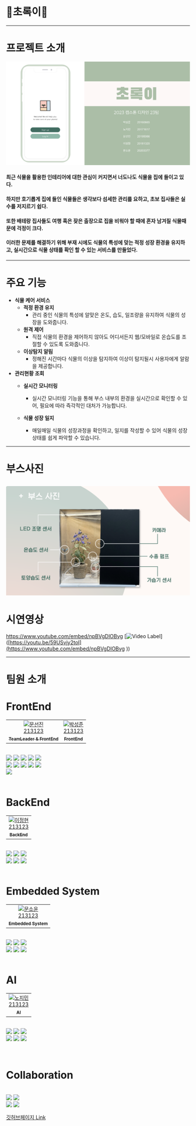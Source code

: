 # 🌿초록이🌿
---
# 프로젝트 소개
  ![img](./images/image1.png)
  #### 최근 식물을 활용한 인테리어에 대한 관심이 커지면서 너도나도 식물을 집에 들이고 있다. </br>
  #### 하지만 호기롭게 집에 들인 식물들은 생각보다 섬세한 관리를 요하고, 초보 집사들은 실수를 저지르기 쉽다. </br>
  #### 또한 배테랑 집사들도 여행 혹은 잦은 출장으로 집을 비워야 할 때에 혼자 남겨질 식물때문에 걱정이 크다. </br>
  #### 이러한 문제를 해결하기 위해 부재 시에도 식물의 특성에 맞는 적정 성장 환경을 유지하고, 실시간으로 식물 상태를 확인 할 수 있는 서비스를 만들었다. 

---
# 주요 기능
  - **식물 케어 서비스**
    - **적정 환경 유지**
      - 관리 중인 식물의 특성에 알맞은 온도, 습도, 일조량을 유지하여 식물의 성장을 도와줍니다.
    - **원격 제어**
      - 직접 식물의 환경을 제어하지 않아도 어디서든지 웹/모바일로 온습도를 조절할 수 있도록 도와줍니다.
    - **이상탐지 알림**
      - 정해진 시간마다 식물의 이상을 탐지하여 이상이 탐지될시 사용자에게 알람을 제공합니다.
  - **관리현황 조회**
    - **실시간 모니터링**
      - 실시간 모니터링 기능을 통해 부스 내부의 환경을 실시간으로 확인할 수 있어, 필요에 따라 즉각적인 대처가 가능합니다.
  
    - **식물 성장 일지**    
      - 매일매일 식물의 성장과정을 확인하고, 일지를 작성할 수 있어 식물의 성장 상태를 쉽게 파악할 수 있습니다.
---
# 부스사진
![img](./images/img2.png)
---
# 시연영상
https://www.youtube.com/embed/npBVgDlOBvg
[![Video Label](http://img.youtube.com/vi/59USvjy2toI/0.jpg)]([https://youtu.be/59USvjy2toI](https://www.youtube.com/embed/npBVgDlOBvg
))



---
# 팀원 소개
  
<div align=left> 
  
  # FrontEnd
  <table>
  <tbody>
    <tr>
      <td align="center"><a href=""><img src="width="100px;" alt="문선진"/><br />213123<br/><sub><b>TeamLeader & FrontEnd  </b></sub></a><br /></td>
      <td align="center"><a href=""><img src="" width="100px;" alt="박성준"/><br />213123<br/><sub><b>FrontEnd  </b></sub></a><br /></td>
    </tr>
  </tbody>
</table>


  <br>

  <img src="https://img.shields.io/badge/React-61DAFB?style=for-the-badge&logo=react&logoColor=black">
  <img src="https://img.shields.io/badge/ReactNative-61DAFB?style=for-the-badge&logo=react&logoColor=black"> 
  <img src="https://img.shields.io/badge/node.js-339933?style=for-the-badge&logo=Node.js&logoColor=white">
  <img src="https://img.shields.io/badge/Redux-764ABC?style=for-the-badge&logo=Redux&logoColor=white">
  <img src="https://img.shields.io/badge/yarn-2C8EBB?style=for-the-badge&logo=yarn&logoColor=white"> 

  <br>
  <img src="https://img.shields.io/badge/javascript-F7DF1E?style=for-the-badge&logo=javascript&logoColor=black"> 
  <img src="https://img.shields.io/badge/html5-E34F26?style=for-the-badge&logo=html5&logoColor=white"> 
  <img src="https://img.shields.io/badge/css-1572B6?style=for-the-badge&logo=css3&logoColor=white"> 
  <img src="https://img.shields.io/badge/prettier-F7B93E?style=for-the-badge&logo=prettier&logoColor=white"> 
  <img src="https://img.shields.io/badge/eslint-4B32C3?style=for-the-badge&logo=eslint&logoColor=white"> 
  <br>
  <img src="https://img.shields.io/badge/Figma-F24E1E?style=for-the-badge&logo=Figma&logoColor=white"> 
  <br>
  

  
  <br>
  
  # BackEnd
  <table>
  <tbody>
    <tr>
      <td align="center"><a href=""><img src="width="100px;" alt="이정현"/><br />213123<br/><sub><b>BackEnd  </b></sub></a><br /></td>
    </tr>
  </tbody>
</table>

  <br>

  <img src="https://img.shields.io/badge/spring-6DB33F?style=for-the-badge&logo=spring&logoColor=white"> 
  <img src="https://img.shields.io/badge/springboot-6DB33F?style=for-the-badge&logo=springboot&logoColor=white"> 
  <img src="https://img.shields.io/badge/java-007396?style=for-the-badge&logo=java&logoColor=white">
  <br>
  <img src="https://img.shields.io/badge/mysql-4479A1?style=for-the-badge&logo=mysql&logoColor=white"> 
  <img src="https://img.shields.io/badge/AmazonS3-569A31?style=for-the-badge&logo=AmazonS3&logoColor=white">
  <img src="https://img.shields.io/badge/AmazonEC2-FF9900?style=for-the-badge&logo=AmazonEC2&logoColor=white"> 
  <br>
  <br>
  
  # Embedded System
  <table>
  <tbody>
    <tr>
      <td align="center"><a href=""><img src="width="100px;" alt="문소윤"/><br />213123<br/><sub><b>Embedded System</b></sub></a><br /></td>
    </tr>
  </tbody>
</table>

  <br>

  <img src="https://img.shields.io/badge/spring-6DB33F?style=for-the-badge&logo=spring&logoColor=white"> 
  <img src="https://img.shields.io/badge/springboot-6DB33F?style=for-the-badge&logo=springboot&logoColor=white"> 
  <img src="https://img.shields.io/badge/java-007396?style=for-the-badge&logo=java&logoColor=white">
  <br>
  <img src="https://img.shields.io/badge/mysql-4479A1?style=for-the-badge&logo=mysql&logoColor=white"> 
  <img src="https://img.shields.io/badge/AmazonS3-569A31?style=for-the-badge&logo=AmazonS3&logoColor=white">
  <img src="https://img.shields.io/badge/AmazonEC2-FF9900?style=for-the-badge&logo=AmazonEC2&logoColor=white"> 
  <br>
  <br>
        
  # AI
        
  <table>
  <tbody>
    <tr>
      <td align="center"><a href=""><img src="width="100px;" alt="노지민"/><br />213123<br/><sub><b>AI</b></sub></a><br /></td>
    </tr>
  </tbody>
</table>

  <br>

  <img src="https://img.shields.io/badge/spring-6DB33F?style=for-the-badge&logo=spring&logoColor=white"> 
  <img src="https://img.shields.io/badge/springboot-6DB33F?style=for-the-badge&logo=springboot&logoColor=white"> 
  <img src="https://img.shields.io/badge/java-007396?style=for-the-badge&logo=java&logoColor=white">
  <br>
  <img src="https://img.shields.io/badge/mysql-4479A1?style=for-the-badge&logo=mysql&logoColor=white"> 
  <img src="https://img.shields.io/badge/AmazonS3-569A31?style=for-the-badge&logo=AmazonS3&logoColor=white">
  <img src="https://img.shields.io/badge/AmazonEC2-FF9900?style=for-the-badge&logo=AmazonEC2&logoColor=white"> 
  <br>
  <br>
  

  
  <br>

  # Collaboration
  
  <br>

  <img src="https://img.shields.io/badge/github-181717?style=for-the-badge&logo=github&logoColor=white">
  <img src="https://img.shields.io/badge/git-F05032?style=for-the-badge&logo=git&logoColor=white">
  <br>
  <img src="https://img.shields.io/badge/jira-0052CC?style=for-the-badge&logo=jira&logoColor=white">
  <img src="https://img.shields.io/badge/googlemeet-00897B?style=for-the-badge&logo=googlemeet&logoColor=white">


</div>

  
[깃허브페이지 Link](https://kookmin-sw.github.io/capstone-2023-23/)
